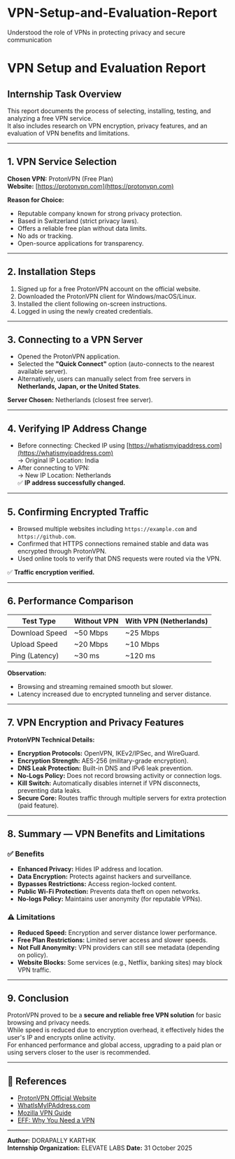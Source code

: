 # VPN-Setup-and-Evaluation-Report
Understood the role of VPNs in protecting privacy and secure communication
# VPN Setup and Evaluation Report

## Internship Task Overview
This report documents the process of selecting, installing, testing, and analyzing a free VPN service.  
It also includes research on VPN encryption, privacy features, and an evaluation of VPN benefits and limitations.

---

## 1. VPN Service Selection

**Chosen VPN:** ProtonVPN (Free Plan)  
**Website:** [https://protonvpn.com](https://protonvpn.com)

**Reason for Choice:**
- Reputable company known for strong privacy protection.
- Based in Switzerland (strict privacy laws).
- Offers a reliable free plan without data limits.
- No ads or tracking.
- Open-source applications for transparency.

---

## 2. Installation Steps

1. Signed up for a free ProtonVPN account on the official website.
2. Downloaded the ProtonVPN client for Windows/macOS/Linux.
3. Installed the client following on-screen instructions.
4. Logged in using the newly created credentials.

---

## 3. Connecting to a VPN Server

- Opened the ProtonVPN application.
- Selected the **"Quick Connect"** option (auto-connects to the nearest available server).
- Alternatively, users can manually select from free servers in **Netherlands, Japan, or the United States**.

**Server Chosen:** Netherlands (closest free server).

---

## 4. Verifying IP Address Change

- Before connecting: Checked IP using [https://whatismyipaddress.com](https://whatismyipaddress.com)  
  → Original IP Location: India  
- After connecting to VPN:  
  → New IP Location: Netherlands  
✅ **IP address successfully changed.**

---

## 5. Confirming Encrypted Traffic

- Browsed multiple websites including `https://example.com` and `https://github.com`.  
- Confirmed that HTTPS connections remained stable and data was encrypted through ProtonVPN.  
- Used online tools to verify that DNS requests were routed via the VPN.

✅ **Traffic encryption verified.**

---

## 6. Performance Comparison

| Test Type | Without VPN | With VPN (Netherlands) |
|------------|--------------|------------------------|
| Download Speed | ~50 Mbps | ~25 Mbps |
| Upload Speed | ~20 Mbps | ~10 Mbps |
| Ping (Latency) | ~30 ms | ~120 ms |

**Observation:**  
- Browsing and streaming remained smooth but slower.  
- Latency increased due to encrypted tunneling and server distance.

---

## 7. VPN Encryption and Privacy Features

**ProtonVPN Technical Details:**
- **Encryption Protocols:** OpenVPN, IKEv2/IPSec, and WireGuard.
- **Encryption Strength:** AES-256 (military-grade encryption).
- **DNS Leak Protection:** Built-in DNS and IPv6 leak prevention.
- **No-Logs Policy:** Does not record browsing activity or connection logs.
- **Kill Switch:** Automatically disables internet if VPN disconnects, preventing data leaks.
- **Secure Core:** Routes traffic through multiple servers for extra protection (paid feature).

---

## 8. Summary — VPN Benefits and Limitations

### ✅ Benefits
- **Enhanced Privacy:** Hides IP address and location.
- **Data Encryption:** Protects against hackers and surveillance.
- **Bypasses Restrictions:** Access region-locked content.
- **Public Wi-Fi Protection:** Prevents data theft on open networks.
- **No-logs Policy:** Maintains user anonymity (for reputable VPNs).

### ⚠️ Limitations
- **Reduced Speed:** Encryption and server distance lower performance.
- **Free Plan Restrictions:** Limited server access and slower speeds.
- **Not Full Anonymity:** VPN providers can still see metadata (depending on policy).
- **Website Blocks:** Some services (e.g., Netflix, banking sites) may block VPN traffic.

---

## 9. Conclusion

ProtonVPN proved to be a **secure and reliable free VPN solution** for basic browsing and privacy needs.  
While speed is reduced due to encryption overhead, it effectively hides the user's IP and encrypts online activity.  
For enhanced performance and global access, upgrading to a paid plan or using servers closer to the user is recommended.

---

## 🧠 References

- [ProtonVPN Official Website](https://protonvpn.com)
- [WhatIsMyIPAddress.com](https://whatismyipaddress.com)
- [Mozilla VPN Guide](https://www.mozilla.org/en-US/products/vpn/)
- [EFF: Why You Need a VPN](https://www.eff.org/deeplinks/2020/06/why-you-should-use-vpn)

---

**Author:** DORAPALLY KARTHIK  
**Internship Organization:** ELEVATE LABS
**Date:**  31 October 2025

